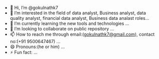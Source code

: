 - 👋 Hi, I’m @gokulnathk7
- 👀 I’m interested in the field of data analyst, Business analyst, data quality analyst, financial data analyst, Business data analast roles...
- 🌱 I’m currently learning the new tools and technologies ...
- 💞️ I’m looking to collaborate on public repository ...
- 📫 How to reach me through email:(gokulnathk7@gmail.com), contact no:(+91 9500647467) ...
- 😄 Pronouns:(he or him) ...
- ⚡ Fun fact: ...

<!---
gokulnathk7 is a ✨ special ✨ repository because its `README.md` (this file) appears on your GitHub profile.
You can click the Preview link to take a look at your changes.
--->
